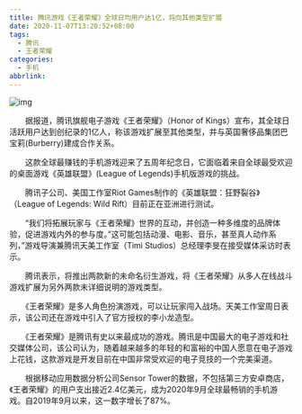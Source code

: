 ```yaml
---
title: 腾讯游戏《王者荣耀》全球日均用户达1亿，将向其他类型扩展
date: 2020-11-07T13:20:52+08:00
tags:
  - 腾讯
  - 王者荣耀
categories:
  - 手机
abbrlink:
---
```


![img](https://cdn.jsdelivr.net/gh/yakeing/Documentation@main/Hexo/images/69d9-kcieyvz4423241.png)

　　据报道，腾讯旗舰电子游戏《王者荣耀》（Honor of Kings）宣布，其全球日活跃用户达到创纪录的1亿人，称该游戏扩展至其他类型，并与英国奢侈品集团巴宝莉(Burberry)建成合作关系。

　　这款全球最赚钱的手机游戏迎来了五周年纪念日，它面临着来自全球最受欢迎的桌面游戏《英雄联盟》(League of Legends)手机版游戏的挑战。

　　腾讯子公司、美国工作室Riot Games制作的《英雄联盟：狂野裂谷》（League of Legends: Wild Rift）目前正在亚洲进行测试。

　　“我们将拓展玩家与《王者荣耀》世界的互动，并创造一种多维度的品牌体验，促进游戏内外的参与度。”这可能包括动漫、电影、音乐，甚至真人动作系列，”游戏导演兼腾讯天美工作室（Timi Studios）总经理李旻在接受媒体采访时表示。

　　腾讯表示，将推出两款新的未命名衍生游戏，将《王者荣耀》从多人在线战斗游戏扩展为另外两款未详细说明的游戏类型。

　　《王者荣耀》是多人角色扮演游戏，可以让玩家闯入战场。天美工作室周日表示，该公司还在游戏中引入了官方授权的李小龙造型。

　　《王者荣耀》是腾讯有史以来最成功的游戏。腾讯是中国最大的电子游戏和社交媒体公司，该公司认为，随着越来越多的年轻的和富裕的中国人愿意在电子游戏上花钱，这款游戏是开发目前在中国非常受欢迎的电子竞技的一个完美渠道。

　　根据移动应用数据分析公司Sensor Tower的数据，不包括第三方安卓商店，《王者荣耀》的用户支出接近2.4亿美元，成为2020年9月全球最畅销的手机游戏。自2019年9月以来，这一数字增长了87%。